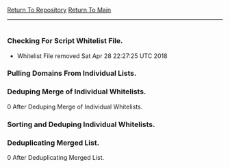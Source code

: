 [Return To Repository](https://github.com/deathbybandaid/piholeparser/)
[Return To Main](https://github.com/deathbybandaid/piholeparser/blob/dev-nomerge/RecentRunLogs/Mainlog.md)
____________________________________
# 
### Checking For Script Whitelist File.
* Whitelist File removed Sat Apr 28 22:27:25 UTC 2018
### Pulling Domains From Individual Lists.
### Deduping Merge of Individual Whitelists.
0 After Deduping Merge of Individual Whitelists.
### Sorting and Deduping Individual Whitelists.
### Deduplicating Merged List.
0 After Deduplicating Merged List.
